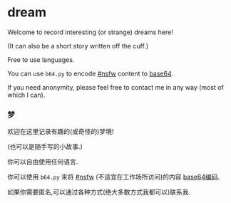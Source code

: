 # dream
Welcome to record interesting (or strange) dreams here!

(It can also be a short story written off the cuff.)

Free to use languages.

You can use `b64.py` to encode [#nsfw](https://en.wikipedia.org/wiki/Not_safe_for_work) content to [base64](https://en.wikipedia.org/wiki/Base64).

If you need anonymity, please feel free to contact me in any way (most of which I can).

### 梦

欢迎在这里记录有趣的(或奇怪的)梦境!

(也可以是随手写的小故事.)

你可以自由使用任何语言.

你可以使用 `b64.py` 来将 [#nsfw](https://zh.wikipedia.org/wiki/NSFW) (不适宜在工作场所访问)的内容 [base64编码](https://zh.wikipedia.org/wiki/Base64).

如果你需要匿名,可以通过各种方式(绝大多数方式我都可以)联系我.

